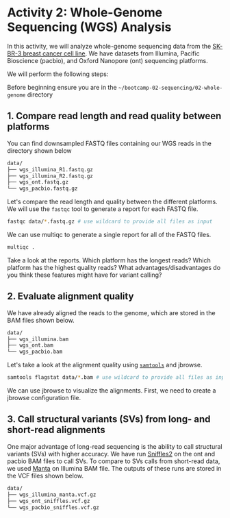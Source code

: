 # Activity 2: Whole-Genome Sequencing (WGS) Analysis

In this activity, we will analyze whole-genome sequencing data from the [SK-BR-3 breast cancer cell line](https://www.cellosaurus.org/CVCL_0033). We have datasets from Illumina, Pacific Bioscience (pacbio), and Oxford Nanopore (ont) sequencing platforms.

We will perform the following steps:

Before beginning ensure you are in the `~/bootcamp-02-sequencing/02-whole-genome` directory

## 1. Compare read length and read quality between platforms

You can find downsampled FASTQ files containing our WGS reads in the directory shown below

```bash
data/
├── wgs_illumina_R1.fastq.gz
├── wgs_illumina_R2.fastq.gz
├── wgs_ont.fastq.gz
└── wgs_pacbio.fastq.gz
```

Let's compare the read length and quality between the different platforms. We will use the `fastqc` tool to generate a report for each FASTQ file.

```bash
fastqc data/*.fastq.gz # use wildcard to provide all files as input
```

We can use multiqc to generate a single report for all of the FASTQ files.

```bash
multiqc .
```

Take a look at the reports. Which platform has the longest reads? Which platform has the highest quality reads? What advantages/disadvantages do you think these features might have for variant calling?

<!-- TODO: add note about sequencing technology market growth. Link to comparison table -->

## 2. Evaluate alignment quality

We have already aligned the reads to the genome, which are stored in the BAM files shown below.

```bash
data/
├── wgs_illumina.bam
├── wgs_ont.bam
└── wgs_pacbio.bam
```

Let's take a look at the alignment quality using [`samtools`](http://www.htslib.org/doc/samtools.html) and jbrowse.

```bash
samtools flagstat data/*.bam # use wildcard to provide all files as input
```

We can use jbrowse to visualize the alignments. First, we need to create a jbrowse configuration file.

<!-- TODO: add interpretation -->

## 3. Call structural variants (SVs) from long- and short-read alignments

One major advantage of long-read sequencing is the ability to call structural variants (SVs) with higher accuracy. We have run  [Sniffles2](https://github.com/fritzsedlazeck/Sniffles) on the ont and pacbio BAM files to call SVs. To compare to SVs calls from short-read data, we used [Manta](https://github.com/Illumina/manta) on Illumina BAM file. The outputs of these runs are stored in the VCF files shown below.

```bash
data/
├── wgs_illumina_manta.vcf.gz
├── wgs_ont_sniffles.vcf.gz
└── wgs_pacbio_sniffles.vcf.gz
```
